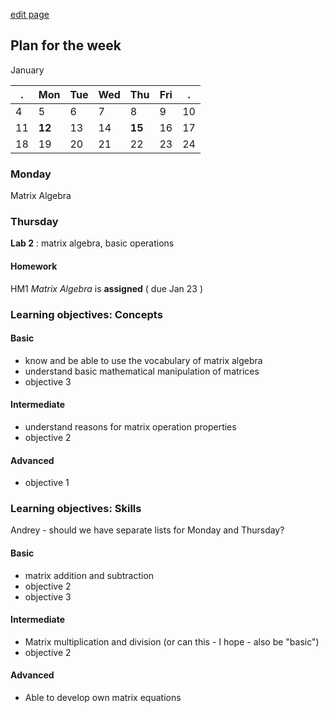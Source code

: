 [edit page](https://github.com/andkov/psy533/edit/gh-pages/2.md)


## Plan for the week 

January  

  . | Mon  | Tue  | Wed  | Thu  | Fri  | .     
----|------|------|------|------|------|----
4   |  5   | 6    | 7    | 8    |  9   | 10   
11  |**12**| 13   | 14   |**15**| 16   | 17     
18  | 19   | 20   | 21   | 22   | 23   | 24     

### Monday

Matrix Algebra

### Thursday 

**Lab 2** : matrix algebra, basic operations

#### Homework 
HM1 *Matrix Algebra* is **assigned** ( due Jan 23 )


### Learning objectives: Concepts


#### Basic
- know and be able to use the vocabulary of matrix algebra  
- understand basic mathematical manipulation of matrices  
- objective 3  

#### Intermediate  
- understand reasons for matrix operation properties 
- objective 2  

#### Advanced 
- objective 1     


### Learning objectives: Skills 

Andrey - should we have separate lists for Monday and Thursday?
#### Basic
- matrix addition and subtraction  
- objective 2  
- objective 3  

#### Intermediate  
- Matrix multiplication and division (or can this - I hope - also be "basic")  
- objective 2  

#### Advanced 
- Able to develop own matrix equations
